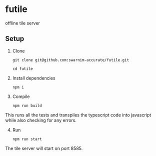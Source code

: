 # futile
offline tile server

## Setup

1. Clone

    ```shell
    git clone git@github.com:swarnim-accurate/futile.git
    ```

    ```shell
    cd futile
    ```

2. Install dependencies

    ```shell
    npm i
    ```

3. Compile

    ```shell
    npm run build
    ```

This runs all the tests and transpiles the typescript code into javascript while also checking for any errors.

4. Run

    ```shell
    npm run start
    ```

The tile server will start on port 8585.
